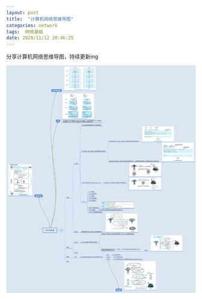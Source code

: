 ```yaml
---
layout: post
title:  "计算机网络思维导图"
categories: network
tags:  网络基础
date: 2020/11/12 20:46:25
---
```




分享计算机网络思维导图，持续更新ing

<!--more-->

![](https://raw.githubusercontent.com/ChengKeJ/ChengKeJ.github.io/master/img/internet.png)

